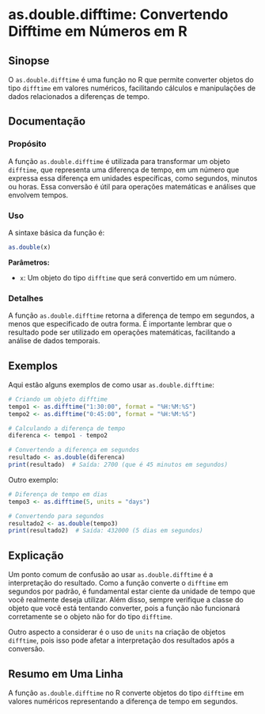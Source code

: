 <!--
Meta Description: # as.double.difftime: Convertendo Difftime em Números em R ## Sinopse O `as.double.difftime` é uma função no R que permite converter objetos do tipo `...
Meta Keywords: difftime, double, que, segundos, função
-->

# as.double.difftime: Convertendo Difftime em Números em R

## Sinopse
O `as.double.difftime` é uma função no R que permite converter objetos do tipo `difftime` em valores numéricos, facilitando cálculos e manipulações de dados relacionados a diferenças de tempo.

## Documentação
### Propósito
A função `as.double.difftime` é utilizada para transformar um objeto `difftime`, que representa uma diferença de tempo, em um número que expressa essa diferença em unidades específicas, como segundos, minutos ou horas. Essa conversão é útil para operações matemáticas e análises que envolvem tempos.

### Uso
A sintaxe básica da função é:

```R
as.double(x)
```

**Parâmetros:**
- `x`: Um objeto do tipo `difftime` que será convertido em um número.

### Detalhes
A função `as.double.difftime` retorna a diferença de tempo em segundos, a menos que especificado de outra forma. É importante lembrar que o resultado pode ser utilizado em operações matemáticas, facilitando a análise de dados temporais.

## Exemplos
Aqui estão alguns exemplos de como usar `as.double.difftime`:

```R
# Criando um objeto difftime
tempo1 <- as.difftime("1:30:00", format = "%H:%M:%S")
tempo2 <- as.difftime("0:45:00", format = "%H:%M:%S")

# Calculando a diferença de tempo
diferenca <- tempo1 - tempo2

# Convertendo a diferença em segundos
resultado <- as.double(diferenca)
print(resultado)  # Saída: 2700 (que é 45 minutos em segundos)
```

Outro exemplo:

```R
# Diferença de tempo em dias
tempo3 <- as.difftime(5, units = "days")

# Convertendo para segundos
resultado2 <- as.double(tempo3)
print(resultado2)  # Saída: 432000 (5 dias em segundos)
```

## Explicação
Um ponto comum de confusão ao usar `as.double.difftime` é a interpretação do resultado. Como a função converte o `difftime` em segundos por padrão, é fundamental estar ciente da unidade de tempo que você realmente deseja utilizar. Além disso, sempre verifique a classe do objeto que você está tentando converter, pois a função não funcionará corretamente se o objeto não for do tipo `difftime`.

Outro aspecto a considerar é o uso de `units` na criação de objetos `difftime`, pois isso pode afetar a interpretação dos resultados após a conversão.

## Resumo em Uma Linha
A função `as.double.difftime` no R converte objetos do tipo `difftime` em valores numéricos representando a diferença de tempo em segundos.